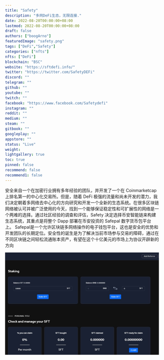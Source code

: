 ```yaml
---
title: "Safety"
description: "多网DeFi生态，无限连接."
date: 2022-08-20T00:00:00+08:00
lastmod: 2022-08-20T00:00:00+08:00
draft: false
authors: ["boogArno"]
featuredImage: "safety.png"
tags: ["DeFi","Safety"]
categories: ["nfts"]
nfts: ["DeFi"]
blockchain: "BSC"
website: "https://sftdefi.info/"
twitter: "https://twitter.com/SafetyDEFi"
discord: ""
telegram: ""
github: ""
youtube: ""
twitch: ""
facebook: "https://www.facebook.com/Safetydefi"
instagram: ""
reddit: ""
medium: ""
steam: ""
gitbook: ""
googleplay: ""
appstore: ""
status: "Live"
weight: 
lightgallery: true
toc: true
pinned: false
recommend: false
recommend1: false
---
```

安全来自一个在加密行业拥有多年经验的团队，并开发了一个在 Coinmarketcap 上排名第一的中心化交易所。但是，随着 DeFi 极强的流量和尚未开发的潜力，我们决定朝着多网络去中心化的方向研究和开发一个全新的生态系统。在很多区块链网络被认可并被广泛使用的今天，找到一个能够保证稳定性和可扩展性的网络是一个两难的选择。通过社区经验的调查和评估，Safety 决定选择币安智能链来构建生态系统，其重点是将整个 Dapp 部署在币安投资的 Safepal 数字货币包平台上。 Safepal是一个允许区块链多网络操作的电子钱包平台，这也是安全的优势和开发团队的长期定位。安全性的诞生是为了解决当前市场参与交易的障碍，通过在不同区块链之间轻松流通账本资产，有望在这个十亿美元的市场上为协议开辟新的方向

![safety-dapp-defi-bsc-image1_b20407d58a436c8b096ad3edd10979e2](safety-dapp-defi-bsc-image1_b20407d58a436c8b096ad3edd10979e2.png)